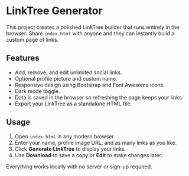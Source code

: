 # LinkTree Generator

This project creates a polished LinkTree builder that runs entirely in the browser. Share `index.html` with anyone and they can instantly build a custom page of links.

## Features

- Add, remove, and edit unlimited social links.
- Optional profile picture and custom name.
- Responsive design using Bootstrap and Font Awesome icons.
- Dark mode toggle.
- Data is saved in the browser so refreshing the page keeps your links.
- Export your LinkTree as a standalone HTML file.

## Usage

1. Open `index.html` in any modern browser.
2. Enter your name, profile image URL, and as many links as you like.
3. Click **Generate LinkTree** to display your links.
4. Use **Download** to save a copy or **Edit** to make changes later.

Everything works locally with no server or sign-up required.
